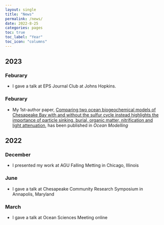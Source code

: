 ```yaml
---
layout: single
title: "News"
permalink: /news/
date: 2022-8-25
categories: pages
toc: true
toc_label: "Year"
toc_icon: "columns"
---
```

## 2023
### Feburary 
- I gave a talk at EPS Journal Club at Johns Hopkins.

### Feburary
- My 1st-author paper, [Comparing two ocean biogeochemical models of Chesapeake Bay with and without the sulfur cycle instead highlights the importance of particle sinking, burial, organic matter, nitrification and light attenuation](https://authors.elsevier.com/a/1gbuW5CmkuuOzX), has been published in *Ocean Modelling*

## 2022
### December
- I presented my work at AGU Falling Metting in Chicago, Illinois

### June
- I gave a talk at Chesapeake Community Research Symposium in Annapolis, Maryland

### March
- I gave a talk at Ocean Sciences Meeting online
